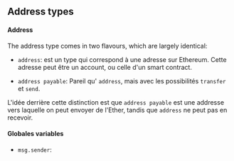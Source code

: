 ## Address types

#### Address

The address type comes in two flavours, which are largely identical:

- `address`: est un type qui correspond à une adresse sur Ethereum. Cette adresse peut être un account, ou celle d'un smart contract.

- `address payable`: Pareil qu' `address`, mais avec les possibilités `transfer` et `send`.

L'idée derrière cette distinction est que `address payable` est une addresse vers laquelle on peut envoyer de l'Ether,
tandis que `address` ne peut pas en recevoir.

#### Globales variables

- `msg.sender`:
